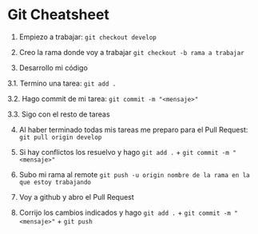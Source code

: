 # Git Cheatsheet 

1. Empiezo a trabajar: `git checkout develop` 

2. Creo la rama donde voy a trabajar `git checkout -b rama a trabajar` 

3. Desarrollo mi código 

3.1. Termino una tarea: `git add .` 

3.2. Hago commit de mi tarea: `git commit -m "<mensaje>"` 

3.3. Sigo con el resto de tareas 

4. Al haber terminado todas mis tareas me preparo para el Pull Request: `git pull origin develop` 

5. Si hay conflictos los resuelvo y hago `git add .` + `git commit -m "<mensaje>"` 

6. Subo mi rama al remote `git push -u origin nombre de la rama en la que estoy trabajando` 

7. Voy a github y abro el Pull Request 

8. Corrijo los cambios indicados y hago `git add .` + `git commit -m "<mensaje>"` + `git push` 

 